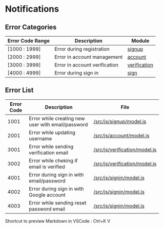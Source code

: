 # Notifications



## Error Categories

| Error Code Range | Description | Module |
| ---------------- | ----------- | ---- |
|  [1000 : 1999]     | Error during registration | [signup](/src/js/signup)  |
|  [2000 : 2999]     | Error in account management | [account](/src/js/account)  |
|  [3000 : 3999]     | Error in account verification | [verification](/src/js/verification)  |
|  [4000 : 4999]     | Error during sign in | [sign](/src/js/sign)  |




## Error List

| Error Code  | Description | File |
| ----------- | ----------- | ---- |
| 1001  | Error while creating new user with email/password | [/src/js/signup/model.js](/src/js/signup/model.js)  |
| 2001  | Error while updating username | [/src/js/account/model.js](/src/js/account/model.js)  |
| 3001  | Error while sending verification email | [/src/js/verification/model.js](/src/js/verification/model.js)  |
| 3002  | Error while cheking if email is verified | [/src/js/verification/model.js](/src/js/verification/model.js)  |
| 4001  | Error during sign in with email/password | [/src/js/signin/model.js](/src/js/signin/model.js)  |
| 4002  | Error during sign in with Google account | [/src/js/signin/model.js](/src/js/signin/model.js)  |
| 4003  | Error while sending reset password email | [/src/js/signin/model.js](/src/js/signin/model.js)  |


Shortcut to preview Markdown in VSCode : Ctrl+K V